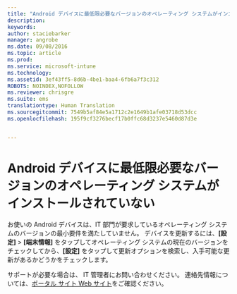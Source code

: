 ```yaml
---
title: "Android デバイスに最低限必要なバージョンのオペレーティング システムがインストールされていない | Microsoft Intune"
description: 
keywords: 
author: staciebarker
manager: angrobe
ms.date: 09/08/2016
ms.topic: article
ms.prod: 
ms.service: microsoft-intune
ms.technology: 
ms.assetid: 3ef43ff5-8d6b-4be1-baa4-6fb6a7f3c312
ROBOTS: NOINDEX,NOFOLLOW
ms.reviewer: chrisgre
ms.suite: ems
translationtype: Human Translation
ms.sourcegitcommit: 7549b5af84e5a1712c2e1649b1afe03718d53dcc
ms.openlocfilehash: 195f9cf3276becf17b0ffc68d3237e5460d87d3e


---
```



# Android デバイスに最低限必要なバージョンのオペレーティング システムがインストールされていない

お使いの Android デバイスは、IT 部門が要求しているオペレーティング システムのバージョンの最小要件を満たしていません。 デバイスを更新するには、**[設定]** &gt; **[端末情報]** をタップしてオペレーティング システムの現在のバージョンをチェックしてから、**[設定]** をタップして更新オプションを検索し、入手可能な更新があるかどうかをチェックします。

サポートが必要な場合は、 IT 管理者にお問い合わせください。 連絡先情報については、[ポータル サイト Web サイト](http://portal.manage.microsoft.com)をご確認ください。




<!--HONumber=Sep16_HO2-->


